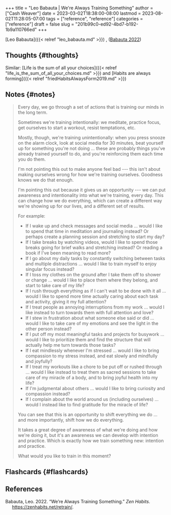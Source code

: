 +++
title = "Leo Babauta | We're Always Training Something"
author = ["Cash Weaver"]
date = 2023-03-02T18:38:00-08:00
lastmod = 2023-08-02T11:28:05-07:00
tags = ["reference", "reference"]
categories = ["reference"]
draft = false
slug = "201b99c0-ed92-4bd7-b192-1b9a110766ed"
+++

[Leo Babauta]({{< relref "leo_babauta.md" >}}) , (<a href="#citeproc_bib_item_1">Babauta 2022</a>)


## Thoughts {#thoughts}

Similar: [Life is the sum of all your choices]({{< relref "life_is_the_sum_of_all_your_choices.md" >}}) and [Habits are always forming]({{< relref "friedHabitsAlwaysForm2019.md" >}})


## Notes {#notes}

> Every day, we go through a set of actions that is training our minds in the long term.
>
> Sometimes we're training intentionally: we meditate, practice focus, get ourselves to start a workout, resist temptations, etc.
>
> Mostly, though, we're training unintentionally: when you press snooze on the alarm clock, look at social media for 30 minutes, beat yourself up for something you're not doing ... these are probably things you've already trained yourself to do, and you're reinforcing them each time you do them.
>
> I'm not pointing this out to make anyone feel bad --- this isn't about making ourselves wrong for how we're training ourselves. Goodness knows we do that enough.
>
> I'm pointing this out because it gives us an opportunity --- we can put awareness and intentionality into what we're training, every day. This can change how we do everything, which can create a different way we're showing up for our lives, and a different set of results.
>
> For example:
>
> -   If I wake up and check messages and social media ... would I like to spend that time in meditation and journaling instead? Or perhaps create a planning session and stretching to start my day?
> -   If I take breaks by watching videos, would I like to spend those breaks going for brief walks and stretching instead? Or reading a book if I've been meaning to read more?
> -   If I go about my daily tasks by constantly switching between tasks and multiple distractions ... would I like to train myself to enjoy singular focus instead?
> -   If I toss my clothes on the ground after I take them off to shower or change ... would I like to place them where they belong, and start to take care of my life?
> -   If I rush through everything as if I can't wait to be done with it all ... would I like to spend more time actually caring about each task and activity, giving it my full attention?
> -   If I treat people as annoying interruptions from my work ... would I like instead to turn towards them with full attention and love?
> -   If I stew in frustration about what someone else said or did ... would I like to take care of my emotions and see the light in the other person instead?
> -   If I put off my most meaningful tasks and projects for busywork ... would I like to prioritize them and find the structure that will actually help me turn towards those tasks?
> -   If I eat mindlessly whenever I'm stressed ... would I like to bring compassion to my stress instead, and eat slowly and mindfully and joyfully?
> -   If I treat my workouts like a chore to be put off or rushed through ... would I like instead to treat them as sacred sessions to take care of my miracle of a body, and to bring joyful health into my life?
> -   If I'm judgmental about others ... would I like to bring curiosity and compassion instead?
> -   If I complain about the world around us (including ourselves) ... would I instead like to find gratitude for the miracle of life?
>
> You can see that this is an opportunity to shift everything we do ... and more importantly, shift how we do everything.
>
> It takes a great degree of awareness of what we're doing and how we're doing it, but it's an awareness we can develop with intention and practice. Which is exactly how we train something new: intention and practice.
>
> What would you like to train in this moment?


## Flashcards {#flashcards}

## References

<style>.csl-entry{text-indent: -1.5em; margin-left: 1.5em;}</style><div class="csl-bib-body">
  <div class="csl-entry"><a id="citeproc_bib_item_1"></a>Babauta, Leo. 2022. “We’re Always Training Something.” <i>Zen Habits</i>. <a href="https://zenhabits.net/retrain/">https://zenhabits.net/retrain/</a>.</div>
</div>
